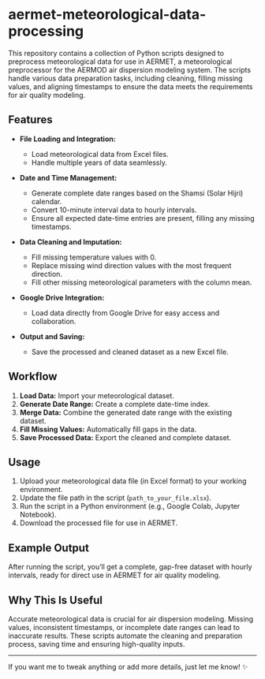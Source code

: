 # aermet-meteorological-data-processing

This repository contains a collection of Python scripts designed to preprocess meteorological data for use in AERMET, a meteorological preprocessor for the AERMOD air dispersion modeling system. The scripts handle various data preparation tasks, including cleaning, filling missing values, and aligning timestamps to ensure the data meets the requirements for air quality modeling.

## Features

- **File Loading and Integration:**
  - Load meteorological data from Excel files.
  - Handle multiple years of data seamlessly.

- **Date and Time Management:**
  - Generate complete date ranges based on the Shamsi (Solar Hijri) calendar.
  - Convert 10-minute interval data to hourly intervals.
  - Ensure all expected date-time entries are present, filling any missing timestamps.

- **Data Cleaning and Imputation:**
  - Fill missing temperature values with 0.
  - Replace missing wind direction values with the most frequent direction.
  - Fill other missing meteorological parameters with the column mean.

- **Google Drive Integration:**
  - Load data directly from Google Drive for easy access and collaboration.

- **Output and Saving:**
  - Save the processed and cleaned dataset as a new Excel file.

## Workflow

1. **Load Data:** Import your meteorological dataset.
2. **Generate Date Range:** Create a complete date-time index.
3. **Merge Data:** Combine the generated date range with the existing dataset.
4. **Fill Missing Values:** Automatically fill gaps in the data.
5. **Save Processed Data:** Export the cleaned and complete dataset.

## Usage

1. Upload your meteorological data file (in Excel format) to your working environment.
2. Update the file path in the script (`path_to_your_file.xlsx`).
3. Run the script in a Python environment (e.g., Google Colab, Jupyter Notebook).
4. Download the processed file for use in AERMET.

## Example Output

After running the script, you’ll get a complete, gap-free dataset with hourly intervals, ready for direct use in AERMET for air quality modeling.

## Why This Is Useful

Accurate meteorological data is crucial for air dispersion modeling. Missing values, inconsistent timestamps, or incomplete date ranges can lead to inaccurate results. These scripts automate the cleaning and preparation process, saving time and ensuring high-quality inputs.

---

If you want me to tweak anything or add more details, just let me know! ✨


